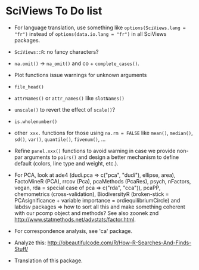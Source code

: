 # SciViews To Do list

- For language translation, use something like `options(SciViews.lang = "fr")` instead of `options(data.io.lang = "fr")` in all SciViews packages.

- `SciViews::R`: no fancy characters?

- `na.omit()` -> `na_omit()` and co + `complete_cases()`.

- Plot functions issue warnings for unknown arguments

- `file_head()`

- `attrNames()` or `attr_names()` like `slotNames()`

- `unscale()` to revert the effect of `scale()`?

- `is.wholenumber()`

- other` xxx.` functions for those using `na.rm = FALSE` like `mean()`, `median()`, `sd()`, `var()`, `quantile()`, `fivenum()`, ...

- Refine `panel.xxx()` functions to avoid warning in case we provide non-par arguments to `pairs()` and design a better mechanism to define default (colors, line type and weight, etc.).

- For PCA, look at ade4 (dudi.pca => c("pca", "dudi"), ellipse, area), FactoMineR (PCA), rrcov (Pca), pcaMethods (PcaRes), psych, nFactors, vegan, rda = special case of pca => c("rda", "cca")), pcaPP, chemometrics (cross-validation), BiodiversityR (broken-stick = PCAsignificance + variable importance = ordiequilibriumCircle) and labdsv packages => how to sort all this and make something coherent with our pcomp object and methods? See also zoonek znd http://www.statmethods.net/advstats/factor.html.

- For correspondence analysis, see 'ca' package.

- Analyze this: http://obeautifulcode.com/R/How-R-Searches-And-Finds-Stuff/

- Translation of this package.
